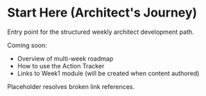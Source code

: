 # Start Here (Architect's Journey)

Entry point for the structured weekly architect development path.

Coming soon:
- Overview of multi-week roadmap
- How to use the Action Tracker
- Links to Week1 module (will be created when content authored)

Placeholder resolves broken link references.
